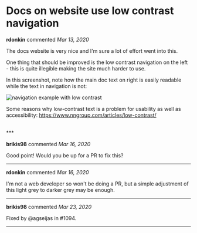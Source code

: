 # Docs on website use low contrast navigation

**rdonkin** commented *Mar 13, 2020*

The docs website is very nice and I'm sure a lot of effort went into this.

One thing that should be improved is the low contrast navigation on the left - this is quite illegible making the site much harder to use.

In this screenshot, note how the main doc text on right is easily readable while the text in navigation is not:

![navigation example with low contrast](https://user-images.githubusercontent.com/2864605/76619734-7803d800-6523-11ea-8f01-f61f555953c6.png)

Some reasons why low-contrast text is a problem for usability as well as accessibility:   https://www.nngroup.com/articles/low-contrast/


<br />
***


**brikis98** commented *Mar 16, 2020*

Good point! Would you be up for a PR to fix this?
***

**rdonkin** commented *Mar 16, 2020*

I'm not a web developer so won't be doing a PR, but a simple adjustment of this light grey to darker grey may be enough.
***

**brikis98** commented *Mar 23, 2020*

Fixed by @agseijas in #1094.
***

